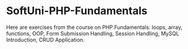 # SoftUni-PHP-Fundamentals
Here are exercises from the course on PHP Fundamentals: loops, array, functions, OOP, Form Submission Handling, Session Handling, MySQL Introduction, CRUD Application.
